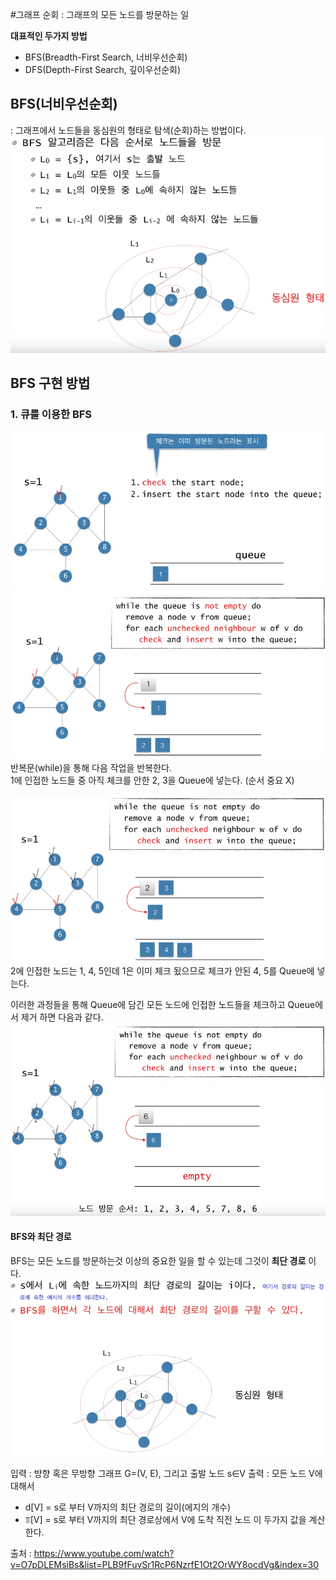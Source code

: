 #그래프 순회
: 그래프의 모든 노드를 방문하는 일

**대표적인 두가지 방법**
- BFS(Breadth-First Search, 너비우선순회)
- DFS(Depth-First Search, 깊이우선순회)

## BFS(너비우선순회)
: 그래프에서 노드들을 동심원의 형태로 탐색(순회)하는 방법이다.
![](https://github.com/brightestbulb/TIL/blob/master/Algorithm/img/BFS1.png?raw=true)   

## BFS 구현 방법
### 1. 큐를 이용한 BFS
![](https://github.com/brightestbulb/TIL/blob/master/Algorithm/img/BFS2.png?raw=true)   
![](https://github.com/brightestbulb/TIL/blob/master/Algorithm/img/BFS3.png?raw=true)   
반복문(while)을 통해 다음 작업을 반복한다.   
1에 인접한 노드들 중 아직 체크를 안한 2, 3을 Queue에 넣는다. (순서 중요 X)   

![](https://github.com/brightestbulb/TIL/blob/master/Algorithm/img/BFS4.png?raw=true)   
2에 인접한 노드는 1, 4, 5인데 1은 이미 체크 됬으므로 체크가 안된 4, 5를 Queue에 넣는다.   

이러한 과정들을 통해 Queue에 담긴 모든 노드에 인접한 노드들을 체크하고 Queue에서 제거 하면 다음과 같다.
![](https://github.com/brightestbulb/TIL/blob/master/Algorithm/img/BFS5.png?raw=true)   

#### BFS와 최단 경로
BFS는 모든 노드를 방문하는것 이상의 중요한 일을 할 수 있는데 그것이 **최단 경로** 이다.   
![](https://github.com/brightestbulb/TIL/blob/master/Algorithm/img/BFS6.png?raw=true)    

입력 : 방향 혹은 무방향 그래프 G=(V, E), 그리고 출발 노드 s∈V
출력 : 모든 노드 V에 대해서
- d[V] = s로 부터 V까지의 최단 경로의 길이(에지의 개수)
- ⫪[V] = s로 부터 V까지의 최단 경로상에서 V에 도착 직전 노드
이 두가지 값을 계산한다.



출처 : https://www.youtube.com/watch?v=O7pDLEMsiBs&list=PLB9fFuvSr1RcP6NzrfE1Ot2OrWY8ocdVg&index=30